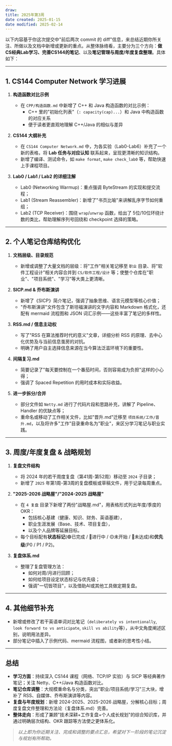 ```yaml
---
draw:
title: 2025年第3周
date created: 2025-01-15
date modified: 2025-02-14
---
```


以下内容基于你这次提交中"前后两次 commit 的 diff"信息，来总结近期你所关注、所做以及文档中新增或更新的重点。从整体脉络看，主要分为三个方向：**做CS经典Lab学习、完善CS144的笔记**、以及**笔记管理与周度/年度复盘整理**。具体如下：

---

## 1. CS144 Computer Network 学习进展

1. **构造函数对比示例**
    
    - 在 `CPP/构造函数.md` 中新增了 C++ 和 Java 构造函数的对比示例：
        - C++ 里的"初始化列表"（`: capacity(cap)...`）和 Java 中构造函数的对应关系
        - 便于读者更直观地理解 C++/Java 的相似与差异
2. **CS144 大纲补充**
    
    - 在 `CS144 Computer Network.md` 中，为各实验（Lab0-Lab6）补充了一个新的表格，将 **Lab 任务与对应认知** 联系起来，呈现更清晰的知识结构。
    - 新增了编译、测试命令，如 `make format`, `make check_lab0` 等，帮助快速上手课程项目。
3. **Lab0 / Lab1 / Lab2 的详细注解**
    
    - Lab0 (Networking Warmup)：重点强调 ByteStream 的实现和提交流程；
    - Lab1 (Stream Reassembler)：新增了"书页比喻"来讲解乱序字节如何重组；
    - Lab2 (TCP Receiver)：围绕 `wrap`/`unwrap` 函数，给出了 5位/10位环绕计数的类比，帮助理解序列号回绕和 checkpoint 选择的策略。

---

## 2. 个人笔记仓库结构优化

1. **文档层级、目录规范**
    
    - 新增或调整了大量文档的层级：将"工作"相关笔记移至 `职业` 目录、将"软件工程设计"相关内容合并到 `CS/软件工程/设计` 等；使整个仓库在"职业"、"项目系统"、"学习"等大类上更清晰。
2. **SICP.md & 乔布斯演讲**
    
    - 新增了《SICP》简介笔记，强调了抽象思维、语言元模型等核心价值；
    - "乔布斯演讲"文件包含了斯坦福演讲的文字内容和 Markdown 格式化，还配有 mermaid 流程图和 JSON 词汇示例——这些丰富了笔记的多样性。
3. **RSS.md / 信息主动权**
    
    - 写了"RSS 在算法推荐时代的意义"文章，详细分析 RSS 的原理、去中心化优势及与当前信息茧房的对抗。
    - 明确了用户自主选择信息来源在当今算法泛滥环境下的重要性。
4. **间隔复习.md**
    
    - 简要记录了"每天要控制在一个番茄时间，否则容易成为负担"这样的小心得；
    - 强调了 Spaced Repetition 的用时成本和实际收益。
5. **进一步拆分/合并**
    
    - 部分文件如 `Netty.md` 进行了代码片段和思路补充，讲解了 Pipeline、Handler 的优缺点等；
    - 重命名或移动了工作相关文件，比如"晋升.md"迁移至 `项目系统/工作/晋升.md`，以及将许多"工作"目录重命名为"职业"，来区分学习笔记与职业实践。

---

## 3. 周度/年度复盘 & 战略规划

1. **复盘文件结构**
    
    - 将 2024 年的若干周度复盘（第41周-第52周）移动至 `2024` 子目录；
    - 新增了 `2025` 年第1周-第3周的复盘模板或草稿文件，用于记录每周重点。
2. **"2025-2026 战略屋"/"2024-2025 战略屋"**
    
    - 在 `4 复盘` 目录下新增了两份"战略屋.md"，用表格形式列出年度/季度的OKR：
        - 包括核心基建（健康、知识、财务、英语基建），
        - 职业生涯发展（Base、技术、项目复盘），
        - 以及个人品牌等延展目标。
    - 每个目标配有**状态标记**(🟢已完成 / 🔵进行中 / 🟡未开始 / 🔴未达成)和**优先级**(P0 / P1 / P2)。
3. **复盘体系.md**
    
    - 整理了复盘管理方法：
        - 如何对周/月进行回顾；
        - 如何给项目设定状态标记与优先级；
        - 强调"一切皆项目"，以及借助AI或其他工具做定期复盘。

---

## 4. 其他细节补充

- 新增或修改了若干英语单词对比笔记（`deliberately vs intentionally`, `look forward to vs anticipate`, `skill vs ability`等），从中文角度阐述区别，说明用法差异。
- 部分笔记中插入了示例代码、mermaid 流程图，或者新的思考性小结。

---

## 总结

- **学习方面**：持续深入 CS144 课程（网络、TCP/IP 实验）与 SICP 等经典著作笔记；关注 Netty、C++/Java 构造函数对比。
- **笔记仓库调整**：大规模重命名与分类，突出"职业/项目系统/学习"三大块，增补了 RSS、自媒体、乔布斯演讲等内容。
- **复盘与年度规划**：新增 2024-2025、2025-2026 战略屋，分解核心目标；周度复盘文件整理和方法论（复盘体系.md）完善。
- **整体走向**：形成了兼顾"技术深耕+工作复盘+个人成长规划"的综合知识库，并通过明确层次结构、OKR 跟踪等方法使之更体系化。

> _以上即为你近期关注、完成和调整的要点汇总，希望对下一阶段的笔记沉淀与规划有所帮助。_
